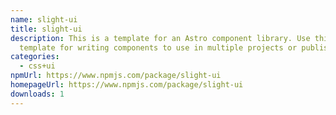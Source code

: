 ```yaml
---
name: slight-ui
title: slight-ui
description: This is a template for an Astro component library. Use this
  template for writing components to use in multiple projects or publish to NPM.
categories:
  - css+ui
npmUrl: https://www.npmjs.com/package/slight-ui
homepageUrl: https://www.npmjs.com/package/slight-ui
downloads: 1
---
```

